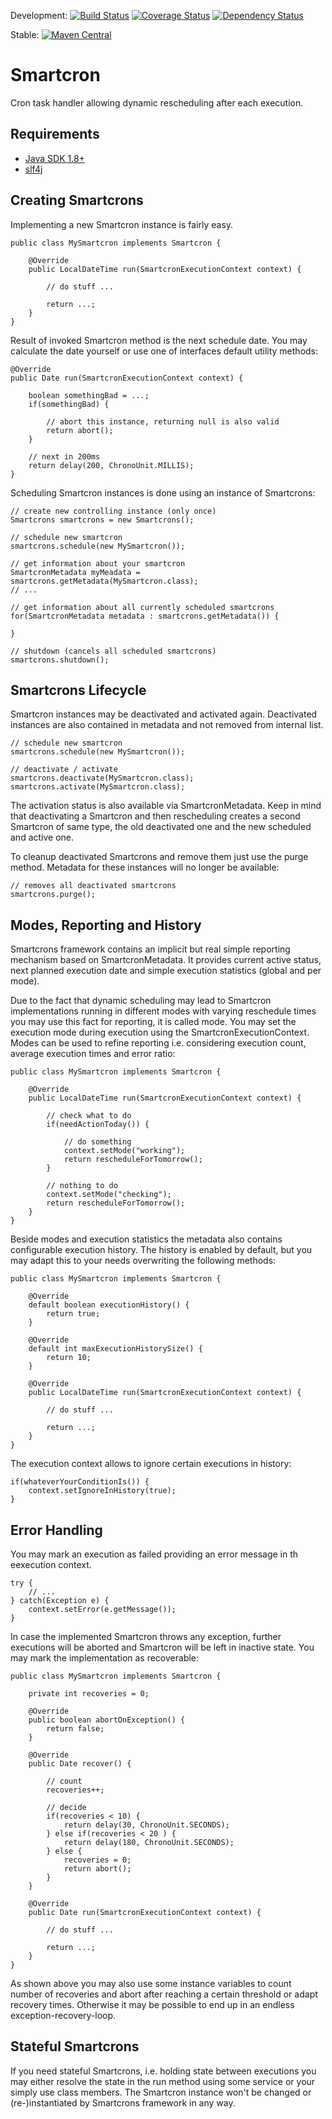 Development: [![Build Status](https://secure.travis-ci.org/christiangroth/smartcron.svg)](http://travis-ci.org/christiangroth/smartcron)
[![Coverage Status](https://coveralls.io/repos/christiangroth/smartcron/badge.svg?branch=develop)](https://coveralls.io/r/christiangroth/smartcron?branch=develop)
[![Dependency Status](https://www.versioneye.com/user/projects/55389cb57f43bcd8890003e5/badge.svg?style=flat)](https://www.versioneye.com/user/projects/55389cb57f43bcd8890003e5)

Stable: [![Maven Central](https://maven-badges.herokuapp.com/maven-central/de.chrgroth.smartcron/smartcron/badge.svg)](https://maven-badges.herokuapp.com/maven-central/de.chrgroth.smartcron/smartcron)

Smartcron
=========
Cron task handler allowing dynamic rescheduling after each execution.

Requirements
------------

- [Java SDK 1.8+][1]
- [slf4j][2]

Creating Smartcrons
-------------------
Implementing a new Smartcron instance is fairly easy.

	public class MySmartcron implements Smartcron {
		
		@Override
		public LocalDateTime run(SmartcronExecutionContext context) {
			
			// do stuff ...
			
			return ...;
		}
	}

Result of invoked Smartcron method is the next schedule date. You may calculate the date yourself or use one of interfaces default utility methods:

	@Override
	public Date run(SmartcronExecutionContext context) {

		boolean somethingBad = ...;
		if(somethingBad) {
		
			// abort this instance, returning null is also valid
			return abort();
		}
		
		// next in 200ms
		return delay(200, ChronoUnit.MILLIS);
	}

Scheduling Smartcron instances is done using an instance of Smartcrons:

	// create new controlling instance (only once)
	Smartcrons smartcrons = new Smartcrons();
	
	// schedule new smartcron
	smartcrons.schedule(new MySmartcron());
	
	// get information about your smartcron
	SmartcronMetadata myMeadata = smartcrons.getMetadata(MySmartcron.class);
	// ...
	
	// get information about all currently scheduled smartcrons
	for(SmartcronMetadata metadata : smartcrons.getMetadata()) {
	
	}
	
	// shutdown (cancels all scheduled smartcrons)
	smartcrons.shutdown();

Smartcrons Lifecycle
---------------------
Smartcron instances may be deactivated and activated again. Deactivated instances are also contained in metadata and not removed from internal list.

	// schedule new smartcron
	smartcrons.schedule(new MySmartcron());
	
	// deactivate / activate 
	smartcrons.deactivate(MySmartcron.class);
	smartcrons.activate(MySmartcron.class);
	
The activation status is also available via SmartcronMetadata. Keep in mind that deactivating a Smartcron and then rescheduling creates a second Smartcron of same type, the old deactivated one and the new scheduled and active one.

To cleanup deactivated Smartcrons and remove them just use the purge method. Metadata for these instances will no longer be available:

	// removes all deactivated smartcrons
	smartcrons.purge();

Modes, Reporting and History
----------------------------
Smartcrons framework contains an implicit but real simple reporting mechanism based on SmartcronMetadata. It provides current active status, next planned execution date and simple execution statistics (global and per mode).

Due to the fact that dynamic scheduling may lead to Smartcron implementations running in different modes with varying reschedule times you may use this fact for reporting, it is called mode. You may set the execution mode during execution using the SmartcronExecutionContext. Modes can be used to refine reporting i.e. considering execution count, average execution times and error ratio:

	public class MySmartcron implements Smartcron {
		
		@Override
		public LocalDateTime run(SmartcronExecutionContext context) {
			
			// check what to do
			if(needActionToday()) {
				
				// do something
				context.setMode("working");
				return rescheduleForTomorrow();
			}
			
			// nothing to do
			context.setMode("checking");
			return rescheduleForTomorrow();
		}
	}

Beside modes and execution statistics the metadata also contains configurable execution history. The history is enabled by default, but you may adapt this to your needs overwriting the following methods:

	public class MySmartcron implements Smartcron {
		
		@Override
		default boolean executionHistory() {
        	return true;
    	}
    	
		@Override
	    default int maxExecutionHistorySize() {
    	    return 10;
    	}
		
		@Override
		public LocalDateTime run(SmartcronExecutionContext context) {
			
			// do stuff ...
			
			return ...;
		}
	}

The execution context allows to ignore certain executions in history:

	if(whateverYourConditionIs()) {
		context.setIgnoreInHistory(true);
	}

Error Handling
--------------
You may mark an execution as failed providing an error message in th eexecution context.

	try {
		// ...
	} catch(Exception e) {
		context.setError(e.getMessage());
	}

In case the implemented Smartcron throws any exception, further executions will be aborted and Smartcron will be left in inactive state. You may mark the implementation as recoverable:

	public class MySmartcron implements Smartcron {
		
		private int recoveries = 0;
		
		@Override
		public boolean abortOnException() {
        	return false;
    	}
    	
		@Override
		public Date recover() {
			
			// count
			recoveries++;
			
			// decide
			if(recoveries < 10) {
				return delay(30, ChronoUnit.SECONDS);
			} else if(recoveries < 20 ) {
				return delay(180, ChronoUnit.SECONDS);
			} else {
				recoveries = 0;
	        	return abort();
	    	}
    	}
    	
		@Override
		public Date run(SmartcronExecutionContext context) {
			
			// do stuff ...
			
			return ...;
		}
	}

As shown above you may also use some instance variables to count number of recoveries and abort after reaching a certain threshold or adapt recovery times. Otherwise it may be possible to end up in an endless exception-recovery-loop.

Stateful Smartcrons
-------------------
If you need stateful Smartcrons, i.e. holding state between executions you may either resolve the state in the run method using some service or your simply use class members. The Smartcron instance won't be changed or (re-)instantiated by Smartcrons framework in any way.

[1]: http://www.oracle.com/technetwork/java/javase/downloads/index.html
[2]: http://www.slf4j.org/
